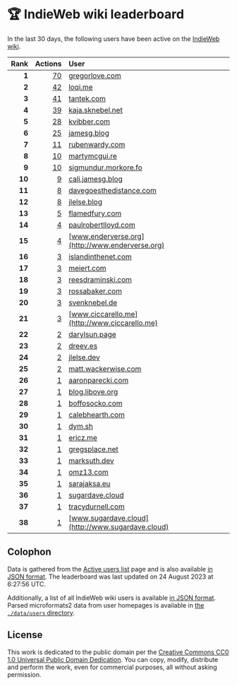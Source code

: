 # 🏆 IndieWeb wiki leaderboard

In the last 30 days, the following users have been active on the [IndieWeb wiki](https://indieweb.org).

| Rank | Actions | User |
|-----:|--------:|:-----|
| **1** | [70](https://indieweb.org/Special:Contributions/Gregorlove.com) | [gregorlove.com](http://gregorlove.com) |
| **2** | [42](https://indieweb.org/Special:Contributions/Loqi.me) | [loqi.me](http://loqi.me) |
| **3** | [41](https://indieweb.org/Special:Contributions/Tantek.com) | [tantek.com](http://tantek.com) |
| **4** | [39](https://indieweb.org/Special:Contributions/Kaja.sknebel.net) | [kaja.sknebel.net](http://kaja.sknebel.net) |
| **5** | [28](https://indieweb.org/Special:Contributions/Kvibber.com) | [kvibber.com](http://kvibber.com) |
| **6** | [25](https://indieweb.org/Special:Contributions/Jamesg.blog) | [jamesg.blog](http://jamesg.blog) |
| **7** | [11](https://indieweb.org/Special:Contributions/Rubenwardy.com) | [rubenwardy.com](http://rubenwardy.com) |
| **8** | [10](https://indieweb.org/Special:Contributions/Martymcgui.re) | [martymcgui.re](http://martymcgui.re) |
| **9** | [10](https://indieweb.org/Special:Contributions/Sigmundur.morkore.fo) | [sigmundur.morkore.fo](http://sigmundur.morkore.fo) |
| **10** | [9](https://indieweb.org/Special:Contributions/Cali.jamesg.blog) | [cali.jamesg.blog](http://cali.jamesg.blog) |
| **11** | [8](https://indieweb.org/Special:Contributions/Davegoesthedistance.com) | [davegoesthedistance.com](http://davegoesthedistance.com) |
| **12** | [8](https://indieweb.org/Special:Contributions/Jlelse.blog) | [jlelse.blog](http://jlelse.blog) |
| **13** | [5](https://indieweb.org/Special:Contributions/Flamedfury.com) | [flamedfury.com](http://flamedfury.com) |
| **14** | [4](https://indieweb.org/Special:Contributions/Paulrobertlloyd.com) | [paulrobertlloyd.com](http://paulrobertlloyd.com) |
| **15** | [4](https://indieweb.org/Special:Contributions/Www.enderverse.org) | [www.enderverse.org](http://www.enderverse.org) |
| **16** | [3](https://indieweb.org/Special:Contributions/Islandinthenet.com) | [islandinthenet.com](http://islandinthenet.com) |
| **17** | [3](https://indieweb.org/Special:Contributions/Meiert.com) | [meiert.com](http://meiert.com) |
| **18** | [3](https://indieweb.org/Special:Contributions/Reesdraminski.com) | [reesdraminski.com](http://reesdraminski.com) |
| **19** | [3](https://indieweb.org/Special:Contributions/Rossabaker.com) | [rossabaker.com](http://rossabaker.com) |
| **20** | [3](https://indieweb.org/Special:Contributions/Svenknebel.de) | [svenknebel.de](http://svenknebel.de) |
| **21** | [3](https://indieweb.org/Special:Contributions/Www.ciccarello.me) | [www.ciccarello.me](http://www.ciccarello.me) |
| **22** | [2](https://indieweb.org/Special:Contributions/Darylsun.page) | [darylsun.page](http://darylsun.page) |
| **23** | [2](https://indieweb.org/Special:Contributions/Dreev.es) | [dreev.es](http://dreev.es) |
| **24** | [2](https://indieweb.org/Special:Contributions/Jlelse.dev) | [jlelse.dev](http://jlelse.dev) |
| **25** | [2](https://indieweb.org/Special:Contributions/Matt.wackerwise.com) | [matt.wackerwise.com](http://matt.wackerwise.com) |
| **26** | [1](https://indieweb.org/Special:Contributions/Aaronparecki.com) | [aaronparecki.com](http://aaronparecki.com) |
| **27** | [1](https://indieweb.org/Special:Contributions/Blog.libove.org) | [blog.libove.org](http://blog.libove.org) |
| **28** | [1](https://indieweb.org/Special:Contributions/Boffosocko.com) | [boffosocko.com](http://boffosocko.com) |
| **29** | [1](https://indieweb.org/Special:Contributions/Calebhearth.com) | [calebhearth.com](http://calebhearth.com) |
| **30** | [1](https://indieweb.org/Special:Contributions/Dym.sh) | [dym.sh](http://dym.sh) |
| **31** | [1](https://indieweb.org/Special:Contributions/Ericz.me) | [ericz.me](http://ericz.me) |
| **32** | [1](https://indieweb.org/Special:Contributions/Gregsplace.net) | [gregsplace.net](http://gregsplace.net) |
| **33** | [1](https://indieweb.org/Special:Contributions/Marksuth.dev) | [marksuth.dev](http://marksuth.dev) |
| **34** | [1](https://indieweb.org/Special:Contributions/Omz13.com) | [omz13.com](http://omz13.com) |
| **35** | [1](https://indieweb.org/Special:Contributions/Sarajaksa.eu) | [sarajaksa.eu](http://sarajaksa.eu) |
| **36** | [1](https://indieweb.org/Special:Contributions/Sugardave.cloud) | [sugardave.cloud](http://sugardave.cloud) |
| **37** | [1](https://indieweb.org/Special:Contributions/Tracydurnell.com) | [tracydurnell.com](http://tracydurnell.com) |
| **38** | [1](https://indieweb.org/Special:Contributions/Www.sugardave.cloud) | [www.sugardave.cloud](http://www.sugardave.cloud) |


## Colophon

Data is gathered from the [Active users list](https://indieweb.org/Special:ActiveUsers) page and is also available [in JSON format](https://github.com/jgarber623/indieweb-wiki-leaderboard/blob/main/data/leaderboard.json). The leaderboard was last updated on 24 August 2023 at 6:27:56 UTC.

Additionally, a list of all IndieWeb wiki users is available [in JSON format](https://github.com/jgarber623/indieweb-wiki-leaderboard/blob/main/data/users.json). Parsed microformats2 data from user homepages is available in [the `./data/users` directory](https://github.com/jgarber623/indieweb-wiki-leaderboard/blob/main/data/users).

## License

This work is dedicated to the public domain per the [Creative Commons CC0 1.0 Universal Public Domain Dedication](https://creativecommons.org/publicdomain/zero/1.0/). You can copy, modify, distribute and perform the work, even for commercial purposes, all without asking permission.
